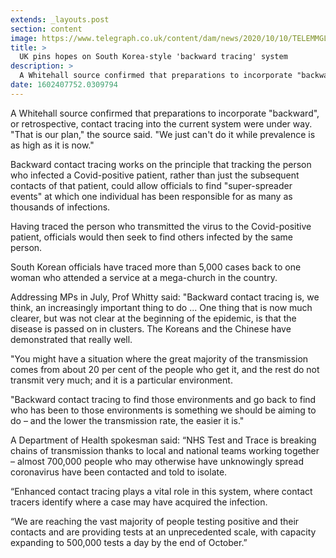 ```yaml
--- 
extends: _layouts.post 
section: content 
image: https://www.telegraph.co.uk/content/dam/news/2020/10/10/TELEMMGLPICT000237301121_trans_NvBQzQNjv4BqBIhf9vY3F0gQVGEB0QvnDmu9Yfbq0zTCF9So_GF8i4E.jpeg?impolicy=logo-overlay 
title: > 
  UK pins hopes on South Korea-style 'backward tracing' system 
description: > 
  A Whitehall source confirmed that preparations to incorporate "backward", or retrospective, contact tracing into the current system were under way.Having traced the person who transmitted the virus to the Covid-positive patient, officials would then seek to find others infected by the same person.South Korean officials have traced more than 5,000 cases back to one woman who attended a service at a mega-church in the country."Backward contact tracing to find those environments and go back to find who has been to those environments is something we should be aiming to do – and the lower the transmission rate, the easier it is."“Enhanced contact tracing plays a vital role in this system, where contact tracers identify where a case may have acquired the infection. 
date: 1602407752.0309794 
--- 
```

A Whitehall source confirmed that preparations to incorporate "backward", or retrospective, contact tracing into the current system were under way. "That is our plan," the source said. "We just can't do it while prevalence is as high as it is now."

Backward contact tracing works on the principle that tracking the person who infected a Covid-positive patient, rather than just the subsequent contacts of that patient, could allow officials to find "super-spreader events" at which one individual has been responsible for as many as thousands of infections.

Having traced the person who transmitted the virus to the Covid-positive patient, officials would then seek to find others infected by the same person.

South Korean officials have traced more than 5,000 cases back to one woman who attended a service at a mega-church in the country.

Addressing MPs in July, Prof Whitty said: "Backward contact tracing is, we think, an increasingly important thing to do ... One thing that is now much clearer, but was not clear at the beginning of the epidemic, is that the disease is passed on in clusters. The Koreans and the Chinese have demonstrated that really well.

"You might have a situation where the great majority of the transmission comes from about 20 per cent of the people who get it, and the rest do not transmit very much; and it is a particular environment.

"Backward contact tracing to find those environments and go back to find who has been to those environments is something we should be aiming to do – and the lower the transmission rate, the easier it is."

A Department of Health spokesman said: “NHS Test and Trace is breaking chains of transmission thanks to local and national teams working together – almost 700,000 people who may otherwise have unknowingly spread coronavirus have been contacted and told to isolate.

“Enhanced contact tracing plays a vital role in this system, where contact tracers identify where a case may have acquired the infection.

“We are reaching the vast majority of people testing positive and their contacts and are providing tests at an unprecedented scale, with capacity expanding to 500,000 tests a day by the end of October.”